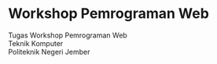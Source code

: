 # Workshop Pemrograman Web
Tugas Workshop Pemrograman Web<br>
Teknik Komputer<br>
Politeknik Negeri Jember
